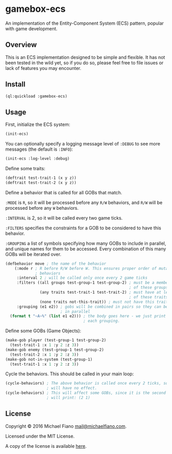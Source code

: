 # gamebox-ecs

An implementation of the Entity-Component System (ECS) pattern, popular with
game development.

## Overview

This is an ECS implementation designed to be simple and flexible. It has not
been tested in the wild yet, so if you do so, please feel free to file issues or
lack of features you may encounter.

## Install

``` lisp
(ql:quickload :gamebox-ecs)
```

## Usage

First, initialize the ECS system:

``` lisp
(init-ecs)
```

You can optionally specify a logging message level of `:DEBUG` to see more
messages (the default is `:INFO`):

``` lisp
(init-ecs :log-level :debug)
```

Define some traits:

``` lisp
(deftrait test-trait-1 (x y z))
(deftrait test-trait-2 (x y z))
```

Define a behavior that is called for all GOBs that match.

`:MODE` is `R`, so it will be processed before any `R/W` behaviors, and `R/W`
will be processed before any `W` behaviors.

`:INTERVAL` is 2, so it will be called every two game ticks.

`:FILTERS` specifies the constraints for a GOB to be considered to have this
behavior.

`:GROUPING` a list of symbols specifying how many GOBs to include in parallel,
and unique names for them to be accessed. Every combination of this many GOBs
will be iterated over.

``` lisp
(defbehavior move ; the name of the behavior
    (:mode r ; R before R/W before W. This ensures proper order of mutable
             ; behaviors
     :interval 2 ; will be called only once every 2 game ticks
     :filters ((all groups test-group-1 test-group-2) ; must be a member of all
                                                      ; of these groups
               (any traits test-trait-1 test-trait-2) ; must have at least one
                                                      ; of these traits
               (none traits not-this-trait)) ; must not have this trait
     :grouping (e1 e2)) ; gobs will be combined in pairs so they can be compared
                        ; in parallel
  (format t "~A~%" (list e1 e2))) ; the body goes here - we just print a list of
                                  ; each grouping.
```

Define some GOBs (Game Objects):

``` lisp
(make-gob player (test-group-1 test-group-2)
  (test-trait-1 :x 1 :y 2 :z 3))
(make-gob enemy (test-group-1 test-group-2)
  (test-trait-2 :x 1 :y 2 :z 3))
(make-gob not-in-system (test-group-1)
  (test-trait-1 :x 1 :y 2 :z 3))
```

Cycle the behaviors. This should be called in your main loop:

``` lisp
(cycle-behaviors) ; The above behavior is called once every 2 ticks, so this
                  ; will have no effect.
(cycle-behaviors) ; This will affect some GOBs, since it is the second tick. It
                  ; will print: (2 1)
```

## License

Copyright © 2016 Michael Fiano <mail@michaelfiano.com>.

Licensed under the MIT License.

A copy of the license is available [here](LICENSE).
